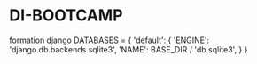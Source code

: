 # DI-BOOTCAMP
formation django
DATABASES = {
    'default': {
        'ENGINE': 'django.db.backends.sqlite3',
        'NAME': BASE_DIR / 'db.sqlite3',
    }
}
